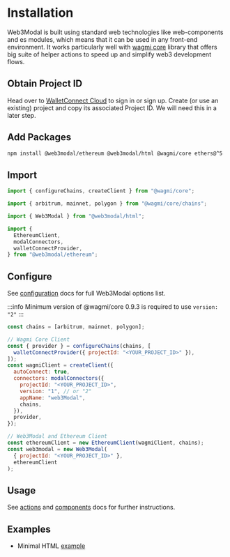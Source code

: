 # Installation

Web3Modal is built using standard web technologies like web-components and es modules, which means that it can be used in any front-end environment. It works particularly well with [wagmi core](https://wagmi.sh/) library that offers big suite of helper actions to speed up and simplify web3 development flows.

## Obtain Project ID

Head over to [WalletConnect Cloud](https://cloud.walletconnect.com/) to sign in or sign up. Create (or use an existing) project and copy its associated Project ID. We will need this in a later step.

## Add Packages

```bash npm2yarn
npm install @web3modal/ethereum @web3modal/html @wagmi/core ethers@^5
```

## Import

```js
import { configureChains, createClient } from "@wagmi/core";

import { arbitrum, mainnet, polygon } from "@wagmi/core/chains";

import { Web3Modal } from "@web3modal/html";

import {
  EthereumClient,
  modalConnectors,
  walletConnectProvider,
} from "@web3modal/ethereum";
```

## Configure

See [configuration](../configuration.md) docs for full Web3Modal options list.

:::info
Minimum version of @wagmi/core 0.9.3 is required to use `version: "2"`
:::

```js
const chains = [arbitrum, mainnet, polygon];

// Wagmi Core Client
const { provider } = configureChains(chains, [
  walletConnectProvider({ projectId: "<YOUR_PROJECT_ID>" }),
]);
const wagmiClient = createClient({
  autoConnect: true,
  connectors: modalConnectors({
    projectId: "<YOUR_PROJECT_ID>",
    version: "1", // or "2"
    appName: "web3Modal",
    chains,
  }),
  provider,
});

// Web3Modal and Ethereum Client
const ethereumClient = new EthereumClient(wagmiClient, chains);
const web3modal = new Web3Modal(
  { projectId: "<YOUR_PROJECT_ID>" },
  ethereumClient
);
```

## Usage

See [actions](./actions.md) and [components](components.md) docs for further instructions.

## Examples

- Minimal HTML [example](https://github.com/WalletConnect/web3modal/tree/V2/examples/html)
